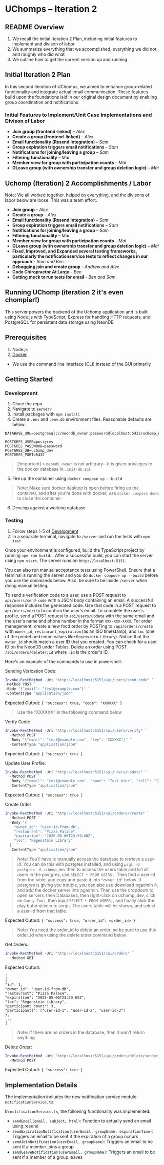 # UChomps – Iteration 2

## README Overview

1. We recall the initial Iteration 2 Plan, including initial features to implement and divison of labor
2. We summarize everything that we accomplished, everything we did not, and roughly who did what
3. We outline how to get the current version up and running


## Initial Iteration 2 Plan

In this second iteration of UChomps, we aimed to enhance group-related functionality and integrate actual email communication. These features build upon the foundations laid in our original design document by enabling group coordination and notifications.

### Initial Features to Implement/Unit Case Implementations and Divison of Labor
- **Join group (frontend-linked)** – *Alex*
- **Create a group (frontend-linked)** – *Alex*
- **Email functionality (Resend integration)** – *Sam*
- **Group expiration triggers email notifications** – *Sam*
- **Notifications for joining/leaving a group** – *Sam*
- **Filtering functionality** – *Mai*
- **Member view for group with participation counts** – *Mai*
- **GLeave group (with ownership transfer and group deletion logic)** – *Mai*


## Uchomp (Iteration) 2 Accomplishments / Labor

Note: We all worked together, helped on everything, and the divisons of labor below are loose. This was a team effort. 

- **Join group** – *Alex*
- **Create a group** – *Alex*
- **Email functionality (Resend integration)** – *Sam*
- **Group expiration triggers email notifications** – *Sam*
- **Notifications for joining/leaving a group** – *Sam*
- **Filtering functionality** – *Mai*
- **Member view for group with participation counts** – *Mai*
- **GLeave group (with ownership transfer and group deletion logic)** – *Mai*
- **Fixed, Improved, and Expanded several testing frameworks, particularly the notificationservice tests to reflect changes in our approach** - *Sam and Ben*
- **Debugging join and create group** - *Andrew and Alex*
- **Code Chiropractor At Large** - *Ben*
- **Getting mock to run tests for email** - *Ben and Sam*

## Running UChomp (iteration 2 it's even chompier!)

This server powers the backend of the Uchomp application and is built using Node.js with TypeScript, Express for handling HTTP requests, and PostgreSQL for persistent data storage using NeonDB

## Prerequisites

1. Node.js
2. [Docker](https://docs.docker.com/desktop/)

- We use the command line interface (CLI) instead of the GUI primarily

## Getting Started

### Development

1. Clone the repo
2. Navigate to `server/`
3. Install packages with `npm install`
4. Create a `.env` and `.env.db` environment files. Reasonable defaults are below:

```.env
DATABASE_URL=postgresql://neondb_owner:password@localhost:5432/uchomp_dev
```

```.env.db
POSTGRES_USER=postgres
POSTGRES_PASSWORD=password
POSTGRES_DB=uchomp_dev
POSTGRES_PORT=5432
```

> [!important] > `neondb_owner` is not arbitrary—it is given privileges to the docker database in `.init-db.sql`

5. Fire up the container using `docker compose up --build`
 > Note: Make sure docker desktop is open before firing up the container, and after you're done with docker, use `docker compose down` to close the container. 
6. Develop against a working database

### Testing

1. Follow steps 1-5 of [Development](#Development)
2. In a separate terminal, navigate to `/server` and run the tests with `npm test`

Once your environment is configured, build the TypeScript project by running `npm run build`. . After a successful build, you can start the server using `npm start`. The server runs on `http://localhost:5151`.

You can also run manual acceptance tests using PowerShell. Ensure that a terminal is running the server and you do `docker compose up --build` before you use the commands below. Also, be sure to be inside `/server` when doing manual testing.

To send a verification code to a user, use a POST request to `api/users/send-code` with a JSON body containing an email. A successful response includes the generated code. Use that code in a POST request to `api/users/verify` to confirm the user's email. To complete the user's profile, send a POST request to `api/users/update` with the same email and the user's name and phone number in the format `XXX-XXX-XXXX`. For order management, create a new food order by POSTing to `/api/orders/create` with `owner_id`, `restaurant`, `expiration` (as an ISO timestamp), and `loc` (one of the predefined enum values like `Regenstein Library`). Notice that the `owner_id` should match a user ID that you created. You can check for a user ID on the NeonDB under Tables. Delete an order using POST `/api/orders/delete/:id` where `:id` is the order's ID.

Here's an example of the commands to use in powershell:

Sending Verication Code:
```powershell
Invoke-RestMethod -Uri "http://localhost:5151/api/users/send-code" `
-Method POST `
-Body '{"email": "test@example.com"}' `
-ContentType "application/json"
```

Expected Output:
`{ "success": true, "code": "XXXXXX" }`
> Use the "XXXXXX" in the following command below

Verify Code:

```powershell
Invoke-RestMethod -Uri "http://localhost:5151/api/users/verify" `
  -Method POST `
  -Body '{"email": "test@example.com", "key": "XXXXXX"}' `
  -ContentType "application/json"
```

Expected Output:
`{ "success": true }`

Update User Profile:

```powershell
Invoke-RestMethod -Uri "http://localhost:5151/api/users/update" `
  -Method POST `
  -Body '{"email": "test@example.com", "name": "Test User", "cell": "123-456-7890"}' `
  -ContentType "application/json"
```

Expected Output:
`{ "success": true }`

Create Order:

```powershell
Invoke-RestMethod -Uri "http://localhost:5151/api/orders/create" `
  -Method POST `
  -Body '{
    "owner_id": "user-id-from-db",
    "restaurant": "Pizza Palace",
    "expiration": "2026-05-06T23:59:00Z",
    "loc": "Regenstein Library"
  }' `
  -ContentType "application/json"
```
> Note: You'll have to manually access the database to retrieve a user-id. You can do this with postgres installed, and using `psql -U postgres -d uchomp_dev` then to access the users table and list all users in the postgres, use `SELECT * FROM USERS;`. Then find a user-id from the table, and copy and paste it into `"owner_id"` below. If postgres is giving you trouble, you can also use download pgadmin 4, and add the docker server into pgadmin. Then use the dropdown to open servers, then Databases, then right-click on uchomp_dev, click on `Query Tool`, then input `SELECT * FROM USERS;`, and finally click the play button/execute script. The users table will be shown, and select a user-id from that table.

Expected Output:
`{ "success": true, "order_id": <order_id> }`
> Note: You need the order_id to delete an order, so be sure to use this order_id when using the delete order command below.

Get Orders:

```powershell
Invoke-RestMethod -Uri "http://localhost:5151/api/orders" `
  -Method GET
```

Expected Output:
```
[
{
"id": 1,
"owner_id": "user-id-from-db",
"restaurant": "Pizza Palace",
"expiration": "2025-05-06T23:59:00Z",
"loc": "Regenstein Library",
"participant_count": 3,
"participants": ["user-id-1", "user-id-2", "user-id-3"]
},
...
]
```
> Note: If there are no orders in the database, then it won't return anything

Delete Order:

```powershell
Invoke-RestMethod -Uri "http://localhost:5151/api/orders/delete/<order_id>" `
  -Method POST
```

Expected Output:
`{ "success": true }`

## Implementation Details

The implementation includes the new notification service module: `notificationService.ts`:

In `notificationService.ts`, the following functionality was implemented:

- `sendEmail(email, subject, html)`: Function to actually send an email using resend
- `sendExpirationNotification(userEmail, groupName, expirationTime)`: Triggers an email to be sent if the expiration of a group occurs
- `sendJoinNotification(userEmail, groupName)`: Triggers an email to be sent if a member joins a group
- `sendLeaveNotification(userEmail, groupName)`: Triggers an email to be sent if a member of a group leaves

